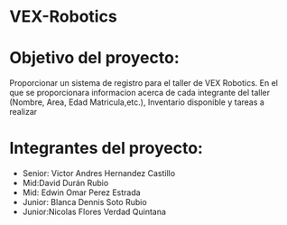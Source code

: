# VEX-Robotics
# Objetivo del proyecto:
Proporcionar un sistema de registro para el taller de VEX Robotics. En el que se proporcionara informacion acerca de cada integrante del taller (Nombre, Area, Edad Matricula,etc.), Inventario disponible y tareas a realizar
# Integrantes del proyecto:
- Senior: Victor Andres Hernandez Castillo 
- Mid:David Durán Rubio 
- Mid: Edwin Omar Perez Estrada
- Junior: Blanca Dennis Soto Rubio 
- Junior:Nicolas Flores Verdad Quintana